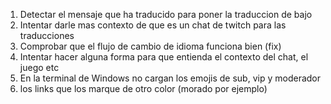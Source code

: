 1. Detectar el mensaje que ha traducido para poner la traduccion de bajo
2. Intentar darle mas contexto de que es un chat de twitch para las traducciones
3. Comprobar que el flujo de cambio de idioma funciona bien (fix)
4. Intentar hacer alguna forma para que entienda el contexto del chat, el juego etc
5. En la terminal de Windows no cargan los emojis de sub, vip y moderador
6. los links que los marque de otro color (morado por ejemplo)